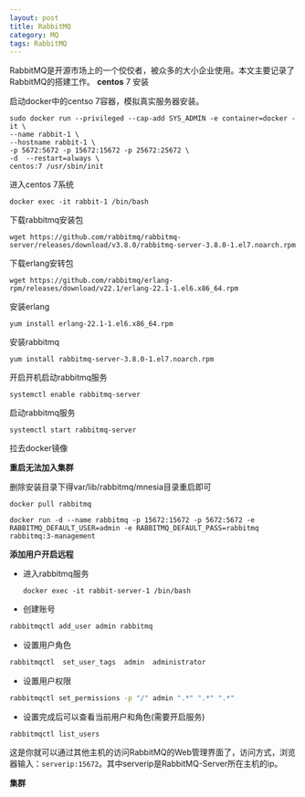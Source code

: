 ```yaml
---
layout: post
title: RabbitMQ
category: MQ
tags: RabbitMQ
---
```

RabbitMQ是开源市场上的一个佼佼者，被众多的大小企业使用。本文主要记录了RabbitMQ的搭建工作。
**centos** 7 安装

启动docker中的centso 7容器，模拟真实服务器安装。

```shell
sudo docker run --privileged --cap-add SYS_ADMIN -e container=docker -it \
--name rabbit-1 \
--hostname rabbit-1 \
-p 5672:5672 -p 15672:15672 -p 25672:25672 \
-d  --restart=always \
centos:7 /usr/sbin/init
```

进入centos 7系统

```shell
docker exec -it rabbit-1 /bin/bash
```

下载rabbitmq安装包

```shell
wget https://github.com/rabbitmq/rabbitmq-server/releases/download/v3.8.0/rabbitmq-server-3.8.0-1.el7.noarch.rpm
```

下载erlang安转包

```shell
wget https://github.com/rabbitmq/erlang-rpm/releases/download/v22.1/erlang-22.1-1.el6.x86_64.rpm
```

安装erlang

```shell
yum install erlang-22.1-1.el6.x86_64.rpm
```

安装rabbitmq

```shell
yum install rabbitmq-server-3.8.0-1.el7.noarch.rpm
```

开启开机启动rabbitmq服务

```shell
systemctl enable rabbitmq-server
```

启动rabbitmq服务

```shell
systemctl start rabbitmq-server
```

拉去docker镜像

**重启无法加入集群**

删除安装目录下得var/lib/rabbitmq/mnesia目录重启即可



```shell
docker pull rabbitmq

docker run -d --name rabbitmq -p 15672:15672 -p 5672:5672 -e RABBITMQ_DEFAULT_USER=admin -e RABBITMQ_DEFAULT_PASS=rabbitmq rabbitmq:3-management
```

**添加用户开启远程**

* 进入rabbitmq服务

  ```shell
  docker exec -it rabbit-server-1 /bin/bash
  ```

- 创建账号

```bash
rabbitmqctl add_user admin rabbitmq
```

- 设置用户角色

```bash
rabbitmqctl  set_user_tags  admin  administrator
```

- 设置用户权限

```bash
rabbitmqctl set_permissions -p "/" admin ".*" ".*" ".*"
```

- 设置完成后可以查看当前用户和角色(需要开启服务)

```undefined
rabbitmqctl list_users
```

这是你就可以通过其他主机的访问RabbitMQ的Web管理界面了，访问方式，浏览器输入：`serverip:15672`。其中serverip是RabbitMQ-Server所在主机的ip。

**集群**
